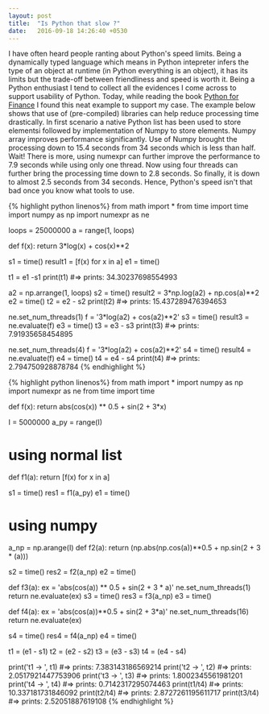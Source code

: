```yaml
---
layout: post
title:  "Is Python that slow ?"
date:   2016-09-18 14:26:40 +0530
---
```

I have often heard people ranting about Python's speed limits. Being a dynamically typed language which means in Python intepreter infers the type of an object at runtime (in Python everything is an object), it has its limits but the trade-off between friendliness and speed is worth it. 
Being a Python enthusiast I tend to collect all the evidences I come across to support usability of Python. Today, while reading the book [Python for Finance][py4fin]  I found this neat example to support my case.
The example below shows that use of (pre-compiled) libraries can help reduce processing time drastically. In first scenario a native Python list has been used to store elementsi followed by implementation of Numpy to store elements. Numpy array improves performance significantly. Use of Numpy brought the processing down to 15.4 seconds from 34 seconds which is less than half.  
Wait! There is more, using numexpr can further improve the performance to 7.9 seconds while using only one thread. 
Now using four threads can further bring the processing time down to 2.8 seconds. 
So finally, it is down to almost 2.5 seconds  from 34 seconds. Hence, Python's speed isn't that bad once you know what tools to use.  

{% highlight python linenos%}
from math import *
from time import time
import numpy as np
import numexpr as ne

loops = 25000000
a = range(1, loops)

def f(x):
  return 3*log(x) + cos(x)**2

s1 = time()
result1 = [f(x) for x in a]
e1 = time()

t1 = e1 -s1
print(t1)
#=> prints: 34.30237698554993

a2 = np.arrange(1, loops)
s2 = time()
result2 = 3*np.log(a2) + np.cos(a)**2
e2 = time()
t2 = e2 - s2
print(t2)
#=> prints: 15.437289476394653 

ne.set_num_threads(1)
f = '3*log(a2) + cos(a2)**2'
s3 = time()
result3 = ne.evaluate(f)
e3 = time()
t3 = e3 - s3
print(t3)
#=> prints: 7.91935658454895

ne.set_num_threads(4)
f = '3*log(a2) + cos(a2)**2'
s4 = time()
result4 = ne.evaluate(f)
e4 = time()
t4 = e4 - s4
print(t4)
#=> prints: 2.794750928878784 
{% endhighlight %}

{% highlight python linenos%}
from math import *
import numpy as np
import numexpr as ne
from time import time

def f(x):
    return abs(cos(x)) ** 0.5 + sin(2 + 3*x)

I = 5000000
a_py = range(I)

# using normal list

def f1(a):
    return [f(x) for x in a]


s1 = time()
res1 = f1(a_py)
e1 = time()

# using numpy
a_np = np.arange(I)
def f2(a):
    return (np.abs(np.cos(a))**0.5 + np.sin(2 + 3 * (a)))

s2 = time()
res2 = f2(a_np)
e2 = time()

def f3(a):
    ex = 'abs(cos(a)) ** 0.5 + sin(2 + 3 * a)'
    ne.set_num_threads(1)
    return ne.evaluate(ex)
s3 = time()
res3 = f3(a_np)
e3 = time()

def f4(a):
    ex = 'abs(cos(a))**0.5 + sin(2 + 3*a)'
    ne.set_num_threads(16)
    return ne.evaluate(ex)

s4 = time()
res4 = f4(a_np)
e4 = time()

t1 = (e1 - s1)
t2 = (e2 - s2)
t3 = (e3 - s3)
t4 = (e4 - s4)

print('t1 -> ', t1)
#=> prints: 7.383143186569214 
print('t2 -> ', t2)
#=> prints: 2.0517921447753906 
print('t3 -> ', t3)
#=> prints: 1.8002345561981201 
print('t4 -> ', t4)
#=> prints: 0.7142317295074463 
print(t1/t4)
#=> prints: 10.337181731846092 
print(t2/t4)
#=> prints: 2.8727261195611717
print(t3/t4)
#=> prints: 2.52051887619108
{% endhighlight %}

[py4fin]: http://shop.oreilly.com/product/0636920032441.do 
